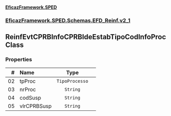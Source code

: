 #### [EficazFramework.SPED](EficazFrameworkSPED.md 'EficazFramework SPED')
### [EficazFramework.SPED.Schemas.EFD_Reinf.v2_1](EficazFramework.SPED.Schemas.EFD_Reinf.v2_1.md 'EficazFramework.SPED.Schemas.EFD_Reinf.v2_1')

## ReinfEvtCPRBInfoCPRBIdeEstabTipoCodInfoProc Class
### Properties

| # | Name | Type | |
| ---: | :--- | :---: | :--- |
| 02 | tpProc | `TipoProcesso` |  |
| 03 | nrProc | `String` |  |
| 04 | codSusp | `String` |  |
| 05 | vlrCPRBSusp | `String` |  |
